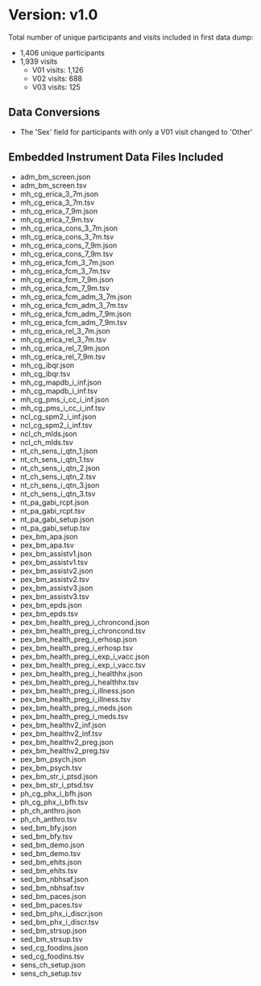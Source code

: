 # Version: v1.0
Total number of unique participants and visits included in first data dump:   

* 1,406 unique participants  
* 1,939 visits  
    * V01 visits: 1,126
    * V02 visits: 688
    * V03 visits: 125 

## Data Conversions
* The 'Sex' field for participants with only a V01 visit changed to 'Other'  

## Embedded Instrument Data Files Included
* adm_bm_screen.json  
* adm_bm_screen.tsv  
* mh_cg_erica_3_7m.json  
* mh_cg_erica_3_7m.tsv  
* mh_cg_erica_7_9m.json  
* mh_cg_erica_7_9m.tsv  
* mh_cg_erica_cons_3_7m.json   
* mh_cg_erica_cons_3_7m.tsv  
* mh_cg_erica_cons_7_9m.json  
* mh_cg_erica_cons_7_9m.tsv  
* mh_cg_erica_fcm_3_7m.json  
* mh_cg_erica_fcm_3_7m.tsv  
* mh_cg_erica_fcm_7_9m.json  
* mh_cg_erica_fcm_7_9m.tsv  
* mh_cg_erica_fcm_adm_3_7m.json  
* mh_cg_erica_fcm_adm_3_7m.tsv  
* mh_cg_erica_fcm_adm_7_9m.json  
* mh_cg_erica_fcm_adm_7_9m.tsv  
* mh_cg_erica_rel_3_7m.json  
* mh_cg_erica_rel_3_7m.tsv  
* mh_cg_erica_rel_7_9m.json  
* mh_cg_erica_rel_7_9m.tsv  
* mh_cg_ibqr.json  
* mh_cg_ibqr.tsv  
* mh_cg_mapdb_i_inf.json  
* mh_cg_mapdb_i_inf.tsv  
* mh_cg_pms_i_cc_i_inf.json  
* mh_cg_pms_i_cc_i_inf.tsv  
* ncl_cg_spm2_i_inf.json  
* ncl_cg_spm2_i_inf.tsv  
* ncl_ch_mlds.json  
* ncl_ch_mlds.tsv  
* nt_ch_sens_i_qtn_1.json  
* nt_ch_sens_i_qtn_1.tsv  
* nt_ch_sens_i_qtn_2.json  
* nt_ch_sens_i_qtn_2.tsv  
* nt_ch_sens_i_qtn_3.json  
* nt_ch_sens_i_qtn_3.tsv  
* nt_pa_gabi_rcpt.json  
* nt_pa_gabi_rcpt.tsv  
* nt_pa_gabi_setup.json  
* nt_pa_gabi_setup.tsv  
* pex_bm_apa.json  
* pex_bm_apa.tsv  
* pex_bm_assistv1.json  
* pex_bm_assistv1.tsv  
* pex_bm_assistv2.json  
* pex_bm_assistv2.tsv  
* pex_bm_assistv3.json  
* pex_bm_assistv3.tsv  
* pex_bm_epds.json  
* pex_bm_epds.tsv  
* pex_bm_health_preg_i_chroncond.json  
* pex_bm_health_preg_i_chroncond.tsv  
* pex_bm_health_preg_i_erhosp.json  
* pex_bm_health_preg_i_erhosp.tsv  
* pex_bm_health_preg_i_exp_i_vacc.json  
* pex_bm_health_preg_i_exp_i_vacc.tsv  
* pex_bm_health_preg_i_healthhx.json  
* pex_bm_health_preg_i_healthhx.tsv  
* pex_bm_health_preg_i_illness.json  
* pex_bm_health_preg_i_illness.tsv  
* pex_bm_health_preg_i_meds.json  
* pex_bm_health_preg_i_meds.tsv  
* pex_bm_healthv2_inf.json  
* pex_bm_healthv2_inf.tsv  
* pex_bm_healthv2_preg.json  
* pex_bm_healthv2_preg.tsv  
* pex_bm_psych.json  
* pex_bm_psych.tsv  
* pex_bm_str_i_ptsd.json  
* pex_bm_str_i_ptsd.tsv  
* ph_cg_phx_i_bfh.json  
* ph_cg_phx_i_bfh.tsv  
* ph_ch_anthro.json  
* ph_ch_anthro.tsv  
* sed_bm_bfy.json  
* sed_bm_bfy.tsv  
* sed_bm_demo.json  
* sed_bm_demo.tsv  
* sed_bm_ehits.json  
* sed_bm_ehits.tsv  
* sed_bm_nbhsaf.json  
* sed_bm_nbhsaf.tsv  
* sed_bm_paces.json  
* sed_bm_paces.tsv  
* sed_bm_phx_i_discr.json  
* sed_bm_phx_i_discr.tsv  
* sed_bm_strsup.json  
* sed_bm_strsup.tsv  
* sed_cg_foodins.json  
* sed_cg_foodins.tsv  
* sens_ch_setup.json  
* sens_ch_setup.tsv